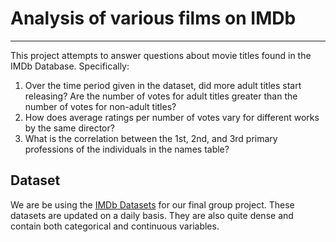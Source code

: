 # Analysis of various films on IMDb
___

This project attempts to answer questions about movie titles found in the IMDb Database. Specifically:

1. Over the time period given in the dataset, did more adult titles start releasing? Are the number of votes for adult titles greater than the number of votes for non-adult titles?
2. How does average ratings per number of votes vary for different works by the same director?
3. What is the correlation between the 1st, 2nd, and 3rd primary professions of the individuals in the names table?




## Dataset
We are be using the [IMDb Datasets](https://www.imdb.com/interfaces/ "IMDb Dataset") for our final group project. These datasets are updated on a daily basis. They are also quite dense and contain both categorical and continuous variables.
